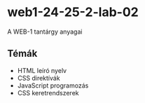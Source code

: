 # web1-24-25-2-lab-02

A WEB-1 tantárgy anyagai

##  Témák

- HTML leíró nyelv
- CSS direktívák
- JavaScript programozás
- CSS keretrendszerek
